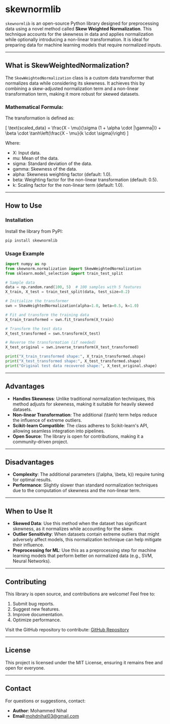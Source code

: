 # skewnormlib

`skewnormlib` is an open-source Python library designed for preprocessing data using a novel method called **Skew Weighted Normalization**. This technique accounts for the skewness in data and applies normalization while optionally introducing a non-linear transformation. It is ideal for preparing data for machine learning models that require normalized inputs.

---

## What is SkewWeightedNormalization?

The `SkewWeightedNormalization` class is a custom data transformer that normalizes data while considering its skewness. It achieves this by combining a skew-adjusted normalization term and a non-linear transformation term, making it more robust for skewed datasets.

### Mathematical Formula:
The transformation is defined as:

\[
\text{scaled\_data} = \frac{X - \mu}{\sigma (1 + \alpha \cdot |\gamma|)} + \beta \cdot \tanh\left(\frac{X - \mu}{k \cdot \sigma}\right)
\]

Where:
- X: Input data.
- mu: Mean of the data.
- sigma: Standard deviation of the data.
- gamma: Skewness of the data.
- alpha: Skewness weighting factor (default: 1.0).
- beta: Weighting factor for the non-linear transformation (default: 0.5).
- k: Scaling factor for the non-linear term (default: 1.0).

---

## How to Use

### Installation
Install the library from PyPI:
```bash
pip install skewnormlib
```

### Usage Example
```python
import numpy as np
from skewnorm.normalization import SkewWeightedNormalization
from sklearn.model_selection import train_test_split

# Sample data
data = np.random.rand(100, 5)  # 100 samples with 5 features
X_train, X_test = train_test_split(data, test_size=0.2)

# Initialize the transformer
swn = SkewWeightedNormalization(alpha=1.0, beta=0.5, k=1.0)

# Fit and transform the training data
X_train_transformed = swn.fit_transform(X_train)

# Transform the test data
X_test_transformed = swn.transform(X_test)

# Reverse the transformation (if needed)
X_test_original = swn.inverse_transform(X_test_transformed)

print("X_train_transformed shape:", X_train_transformed.shape)
print("X_test_transformed shape:", X_test_transformed.shape)
print("Original test data recovered shape:", X_test_original.shape)

```

---

## Advantages
- **Handles Skewness**: Unlike traditional normalization techniques, this method adjusts for skewness, making it suitable for heavily skewed datasets.
- **Non-linear Transformation**: The additional \(\tanh\) term helps reduce the influence of extreme outliers.
- **Scikit-learn Compatible**: The class adheres to Scikit-learn's API, allowing seamless integration into pipelines.
- **Open Source**: The library is open for contributions, making it a community-driven project.

---

## Disadvantages
- **Complexity**: The additional parameters (\(\alpha, \beta, k\)) require tuning for optimal results.
- **Performance**: Slightly slower than standard normalization techniques due to the computation of skewness and the non-linear term.

---

## When to Use It
- **Skewed Data**: Use this method when the dataset has significant skewness, as it normalizes while accounting for the skew.
- **Outlier Sensitivity**: When datasets contain extreme outliers that might adversely affect models, this normalization technique can help mitigate their influence.
- **Preprocessing for ML**: Use this as a preprocessing step for machine learning models that perform better on normalized data (e.g., SVM, Neural Networks).

---

## Contributing
This library is open source, and contributions are welcome! Feel free to:
1. Submit bug reports.
2. Suggest new features.
3. Improve documentation.
4. Optimize performance.

Visit the GitHub repository to contribute:
[GitHub Repository](https://github.com/mohdnihal03/skewnorm)

---

## License
This project is licensed under the MIT License, ensuring it remains free and open for everyone.

---

## Contact
For questions or suggestions, contact:
- **Author**: Mohammed Nihal
- **Email**:mohdnihal03@gmail.com